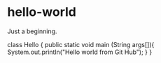 # hello-world
Just a beginning.

class Hello {
  public static void main (String args[]){
  System.out.println("Hello world from Git Hub");
  }
}
